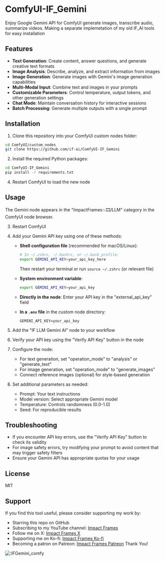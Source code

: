 # ComfyUI-IF_Gemini
Enjoy Google Gemini API for ComfyUI generate images, transcribe audio, summarize videos. Making a separate implemetation of my old IF_AI tools for easy installation

## Features

- **Text Generation**: Create content, answer questions, and generate creative text formats
- **Image Analysis**: Describe, analyze, and extract information from images
- **Image Generation**: Generate images with Gemini's image generation capabilities
- **Multi-Modal Input**: Combine text and images in your prompts
- **Customizable Parameters**: Control temperature, output tokens, and other generation settings
- **Chat Mode**: Maintain conversation history for interactive sessions
- **Batch Processing**: Generate multiple outputs with a single prompt

## Installation

1. Clone this repository into your ComfyUI custom nodes folder:
```bash
cd ComfyUI/custom_nodes
git clone https://github.com/if-ai/ComfyUI-IF_Gemini
```

2. Install the required Python packages:
```bash
cd ComfyUI-IF_Gemini
pip install -r requirements.txt
```


4. Restart ComfyUI to load the new node

## Usage

The Gemini node appears in the "ImpactFrames💥🎞️/LLM" category in the ComfyUI node browser.

3. Restart ComfyUI


1. Add your Gemini API key using one of these methods:
   - **Shell configuration file** (recommended for macOS/Linux):
     ```bash
     # In ~/.zshrc, ~/.bashrc, or ~/.bash_profile:
     export GEMINI_API_KEY=your_api_key_here
     ```
     Then restart your terminal or run `source ~/.zshrc` (or relevant file)
   
   - **System environment variable**:
     ```bash
     export GEMINI_API_KEY=your_api_key
     ```
     
   - **Directly in the node**:
     Enter your API key in the "external_api_key" field
     
   - **In a `.env` file** in the custom node directory:
     ```
     GEMINI_API_KEY=your_api_key
     ```

2. Add the "IF LLM Gemini AI" node to your workflow

3. Verify your API key using the "Verify API Key" button in the node

4. Configure the node:
   - For text generation, set "operation_mode" to "analysis" or "generate_text"
   - For image generation, set "operation_mode" to "generate_images"
   - Connect reference images (optional) for style-based generation

5. Set additional parameters as needed:
   - Prompt: Your text instructions
   - Model version: Select appropriate Gemini model
   - Temperature: Controls randomness (0.0-1.0)
   - Seed: For reproducible results

## Troubleshooting

- If you encounter API key errors, use the "Verify API Key" button to check its validity
- For image safety errors, try modifying your prompt to avoid content that may trigger safety filters
- Ensure your Gemini API has appropriate quotas for your usage

## License

MIT

## Support
If you find this tool useful, please consider supporting my work by:
- Starring this repo on GitHub
- Subscribing to my YouTube channel: [Impact Frames](https://youtube.com/@impactframes?si=DrBu3tOAC2-YbEvc)
- Follow me on X: [Impact Frames X](https://x.com/impactframesX)
- Supporting me on Ko-fi: [Impact Frames Ko-fi](https://ko-fi.com/impactframes)
- Becoming a patron on Patreon: [Impact Frames Patreon](https://patreon.com/ImpactFrames)
Thank You!

<img src="https://count.getloli.com/get/@IFGemeini_comfy?theme=moebooru" alt=":IFGemini_comfy" /> 
